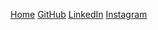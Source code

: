 [Home](index.html)
[GitHub](https://github.com/danwhitford/)
[LinkedIn](https://www.linkedin.com/in/danwhitfordcodes/)
[Instagram](https://www.instagram.com/danswhitford/)